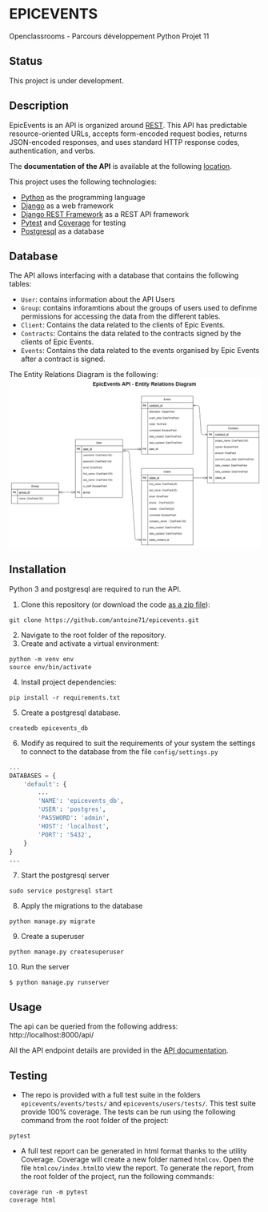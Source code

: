 # EPICEVENTS

Openclassrooms - Parcours développement Python Projet 11

## Status

This project is under development.

## Description

EpicEvents is an API is organized around  [REST](https://fr.wikipedia.org/wiki/Representational_state_transfer). This API has predictable resource-oriented URLs, accepts form-encoded request bodies, returns JSON-encoded responses, and uses standard HTTP response codes, authentication, and verbs.

The **documentation of the API** is available at the following [location](https://documenter.getpostman.com/view/14947762/TzJu9x5r).

This project uses the following technologies:

* [Python](https://www.python.org) as the programming language
* [Django](https://www.djangoproject.com/) as a web framework
* [Django REST Framework](https://www.django-rest-framework.org/) as a REST API framework
* [Pytest](https://pytest.org) and [Coverage](https://pypi.org/project/coverage/) for testing
* [Postgresql](https://www.postgresql.org/) as a database

## Database

The API allows interfacing with a database that contains the following tables:

* `User`: contains information about the API Users
* `Group`: contains inforamtions about the groups of users used to definme permissions for accessing the data from the different tables.
* `Client`: Contains the data related to the clients of Epic Events.
* `Contracts`: Contains the data related to the contracts signed by the clients of Epic Events.
* `Events`: Contains the data related to the events organised by Epic Events after a contract is signed.

The Entity Relations Diagram is the following:
![ERD](ERD.png)

## Installation

Python 3 and postgresql are required to run the API.

1. Clone this repository (or download the code [as a zip file](https://github.com/antoine71/epicevents/archive/main.zip)):

```shell
git clone https://github.com/antoine71/epicevents.git
```

2. Navigate to the root folder of the repository.
3. Create and activate a virtual environment:

```shell
python -m venv env
source env/bin/activate
```

4. Install project dependencies:

```shell
pip install -r requirements.txt
```

5. Create a postgresql database.

```shell
createdb epicevents_db
```

6. Modify as required to suit the requirements of your system the settings to connect to the database from the file `config/settings.py`

```python
...
DATABASES = {
    'default': {
        ...
        'NAME': 'epicevents_db',
        'USER': 'postgres',
        'PASSWORD': 'admin',
        'HOST': 'localhost',
        'PORT': '5432',
    }
}
...
```

7. Start the postgresql server

```shell
sudo service postgresql start
```

8. Apply the migrations to the database

```shell
python manage.py migrate
```

9. Create a superuser

```shell
python manage.py createsuperuser
```

10. Run the server

```shell
$ python manage.py runserver
```

## Usage

The api can be queried from the following address: http://localhost:8000/api/

All the API endpoint details are provided in the [API documentation](https://documenter.getpostman.com/view/14947762/TzJu9x5r).

## Testing

* The repo is provided with a full test suite in the folders `epicevents/events/tests/` and `epicevents/users/tests/`. This test suite provide 100% coverage. The tests can be run using the following command from the root folder of the project:

```shell
pytest
```

* A full test report can be generated in html format thanks to the utility Coverage. Coverage will create a new folder named `htmlcov`. Open the file `htmlcov/index.html`to view the report. To generate the report, from the root folder of the project, run the following commands:

```shell
coverage run -m pytest
coverage html
```
